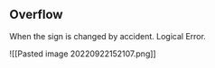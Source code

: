 ## Overflow
When the sign is changed by accident. Logical Error.

![[Pasted image 20220922152107.png]]
